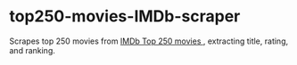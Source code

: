 # top250-movies-IMDb-scraper
Scrapes top 250 movies from <a href="https://www.imdb.com/chart/top/">IMDb Top 250 movies </a>, extracting title, rating, and ranking.
